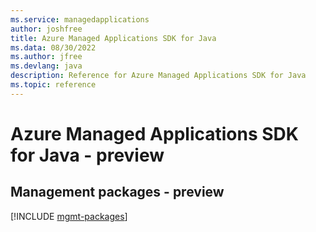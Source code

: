 ```yaml
---
ms.service: managedapplications
author: joshfree
title: Azure Managed Applications SDK for Java
ms.data: 08/30/2022
ms.author: jfree
ms.devlang: java
description: Reference for Azure Managed Applications SDK for Java
ms.topic: reference
---
```

# Azure Managed Applications SDK for Java - preview

## Management packages - preview
[!INCLUDE [mgmt-packages](managed-applications-mgmt-index.md)]